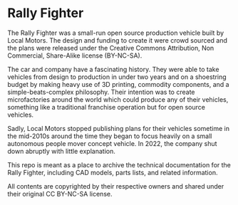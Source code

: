 # Rally Fighter

The Rally Fighter was a small-run open source production vehicle built by Local Motors. The design and funding to
create it were crowd sourced and the plans were released under the Creative Commons Attribution, Non Commercial, 
Share-Alike license (BY-NC-SA).

The car and company have a fascinating history. They were able to take vehicles from design to production in under
two years and on a shoestring budget by making heavy use of 3D printing, commodity components, and a simple-beats-complex
philosophy. Their intention was to create microfactories around the world which could produce any of their vehicles,
something like a traditional franchise operation but for open source vehicles.

Sadly, Local Motors stopped publishing plans for their vehicles sometime in the mid-2010s around the time they began
to focus heavily on a small autonomous people mover concept vehicle. In 2022, the company shut down abruptly with
little explanation. 

This repo is meant as a place to archive the technical documentation for the Rally Fighter, including CAD models, 
parts lists, and related information.

All contents are copyrighted by their respective owners and shared under their original CC BY-NC-SA license.
